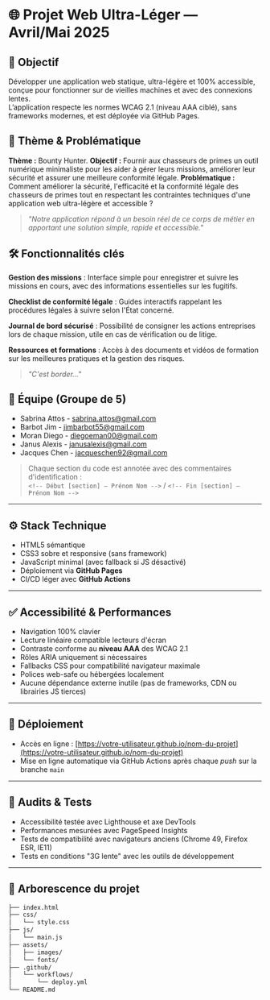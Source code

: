 # 🌐 Projet Web Ultra-Léger — Avril/Mai 2025

## 🎯 Objectif
Développer une application web statique, ultra-légère et 100% accessible, conçue pour fonctionner sur de vieilles machines et avec des connexions lentes.  
L’application respecte les normes WCAG 2.1 (niveau AAA ciblé), sans frameworks modernes, et est déployée via GitHub Pages.

## 🧩 Thème & Problématique
**Thème :** Bounty Hunter. 
**Objectif :** Fournir aux chasseurs de primes un outil numérique minimaliste pour les aider à gérer leurs missions, améliorer leur sécurité et assurer une meilleure conformité légale.​
**Problématique :** Comment améliorer la sécurité, l'efficacité et la conformité légale des chasseurs de primes tout en respectant les contraintes techniques d'une application web ultra-légère et accessible ?

> _"Notre application répond à un besoin réel de ce corps de métier en apportant une solution simple, rapide et accessible."_

## 🛠️ Fonctionnalités clés

**Gestion des missions** : Interface simple pour enregistrer et suivre les missions en cours, avec des informations essentielles sur les fugitifs.​

**Checklist de conformité légale** : Guides interactifs rappelant les procédures légales à suivre selon l'État concerné.​

**Journal de bord sécurisé** : Possibilité de consigner les actions entreprises lors de chaque mission, utile en cas de vérification ou de litige.​

**Ressources et formations** : Accès à des documents et vidéos de formation sur les meilleures pratiques et la gestion des risques.

> _"C'est border..."_

## 👥 Équipe (Groupe de 5)
- Sabrina Attos - sabrina.attos@gmail.com
- Barbot Jim - jimbarbot55@gmail.com
- Moran Diego - diegoeman00@gmail.com
- Janus Alexis - janusalexis@gmail.com
- Jacques Chen - jacqueschen92@gmail.com

> Chaque section du code est annotée avec des commentaires d'identification :  
> `<!-- Début [section] – Prénom Nom -->` / `<!-- Fin [section] – Prénom Nom -->`

---

## ⚙️ Stack Technique

- HTML5 sémantique
- CSS3 sobre et responsive (sans framework)
- JavaScript minimal (avec fallback si JS désactivé)
- Déploiement via **GitHub Pages**
- CI/CD léger avec **GitHub Actions**

---

## ✅ Accessibilité & Performances

- Navigation 100% clavier
- Lecture linéaire compatible lecteurs d'écran
- Contraste conforme au **niveau AAA** des WCAG 2.1
- Rôles ARIA uniquement si nécessaires
- Fallbacks CSS pour compatibilité navigateur maximale
- Polices web-safe ou hébergées localement
- Aucune dépendance externe inutile (pas de frameworks, CDN ou librairies JS tierces)

---

## 🚀 Déploiement

- Accès en ligne : [https://votre-utilisateur.github.io/nom-du-projet](https://votre-utilisateur.github.io/nom-du-projet)
- Mise en ligne automatique via GitHub Actions après chaque *push* sur la branche `main`

---

## 🧪 Audits & Tests

- Accessibilité testée avec Lighthouse et axe DevTools
- Performances mesurées avec PageSpeed Insights
- Tests de compatibilité avec navigateurs anciens (Chrome 49, Firefox ESR, IE11)
- Tests en conditions "3G lente" avec les outils de développement

---

## 📁 Arborescence du projet

```bash
├── index.html
├── css/
│   └── style.css
├── js/
│   └── main.js
├── assets/
│   ├── images/
│   └── fonts/
├── .github/
│   └── workflows/
│       └── deploy.yml
└── README.md

